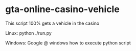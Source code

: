 # gta-online-casino-vehicle
This script 100% gets a vehicle in the casino

Linux: python ./run.py



Windows: Google @ windows how to execute python script
